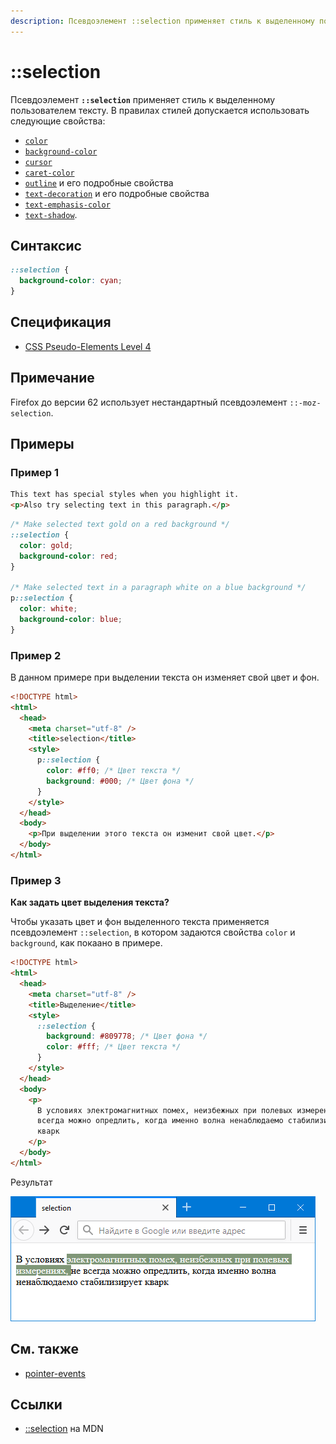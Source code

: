 ```yaml
---
description: Псевдоэлемент ::selection применяет стиль к выделенному пользователем тексту
---
```


# ::selection

Псевдоэлемент **`::selection`** применяет стиль к выделенному пользователем тексту. В правилах стилей допускается использовать следующие свойства:

- [`color`](color.md)
- [`background-color`](background-color.md)
- [`cursor`](cursor.md)
- [`caret-color`](caret-color.md)
- [`outline`](outline.md) и его подробные свойства
- [`text-decoration`](text-decoration.md) и его подробные свойства
- [`text-emphasis-color`](text-emphasis-color.md)
- [`text-shadow`](text-shadow.md).

## Синтаксис

```css
::selection {
  background-color: cyan;
}
```

## Спецификация

- [CSS Pseudo-Elements Level 4](https://drafts.csswg.org/css-pseudo-4/#selectordef-selection)

## Примечание

Firefox до версии 62 использует нестандартный псевдоэлемент `::-moz-selection`.

## Примеры

### Пример 1

```html tab="HTML"
This text has special styles when you highlight it.
<p>Also try selecting text in this paragraph.</p>
```

```css tab="CSS"
/* Make selected text gold on a red background */
::selection {
  color: gold;
  background-color: red;
}

/* Make selected text in a paragraph white on a blue background */
p::selection {
  color: white;
  background-color: blue;
}
```

### Пример 2

В данном примере при выделении текста он изменяет свой цвет и фон.

```html
<!DOCTYPE html>
<html>
  <head>
    <meta charset="utf-8" />
    <title>selection</title>
    <style>
      p::selection {
        color: #ff0; /* Цвет текста */
        background: #000; /* Цвет фона */
      }
    </style>
  </head>
  <body>
    <p>При выделении этого текста он изменит свой цвет.</p>
  </body>
</html>
```

### Пример 3

**Как задать цвет выделения текста?**

Чтобы указать цвет и фон выделенного текста применяется псевдоэлемент `::selection`, в котором задаются свойства `color` и `background`, как покаано в примере.

```html
<!DOCTYPE html>
<html>
  <head>
    <meta charset="utf-8" />
    <title>Выделение</title>
    <style>
      ::selection {
        background: #809778; /* Цвет фона */
        color: #fff; /* Цвет текста */
      }
    </style>
  </head>
  <body>
    <p>
      В условиях электромагнитных помех, неизбежных при полевых измерениях, не
      всегда можно опредлить, когда именно волна ненаблюдаемо стабилизирует
      кварк
    </p>
  </body>
</html>
```

Результат

![Цвет и фон выделенного текста](text-selection.png)

## См. также

- [pointer-events](pointer-events.md)

## Ссылки

- [::selection](https://developer.mozilla.org/en-US/docs/Web/CSS/::selection) на MDN
